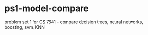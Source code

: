 # ps1-model-compare
problem set 1 for CS 7641 - compare decision trees, neural networks, boosting, svm, KNN
